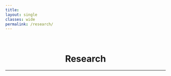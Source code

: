 ```yaml
---
title: 
layout: single
classes: wide
permalink: /research/
---
```

<br/> 


# <center> Research </center>
- - -
